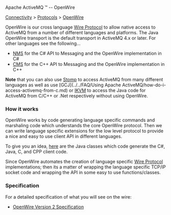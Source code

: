 Apache ActiveMQ ™ -- OpenWire 

[Connectivity](../../connectivity.md) > [Protocols](../../Connectivity/protocols.md) > [OpenWire](../../Connectivity/Protocols/openwire.md)


OpenWire is our cross language [Wire Protocol](../../Developers/wire-protocol.md) to allow native access to ActiveMQ from a number of different languages and platforms. The Java OpenWire transport is the default transport in ActiveMQ 4.x or later. For other languages see the following...

*   [NMS](http://activemq.apache.org/nms/) for the C# API to Messaging and the OpenWire implementation in C#
*   [CMS](cms/index.html) for the C++ API to Messaging and the OpenWire implementation in C++

**Note** that you can also use [Stomp](../../Connectivity/Protocols/stomp.md) to access ActiveMQ from many different languages as well as use [GCJ](../../FAQ/Using Apache ActiveMQ/how-do-i-access-activemq-from-c.md) or [IKVM](http://activemq.apache.org/nms/) to access the Java code for ActiveMQ from C/C++ or .Net respectively without using OpenWire.

### How it works

OpenWire works by code generating language specific commands and marshaling code which understands the core OpenWire protocol. Then we can write language specific extensions for the low level protocol to provide a nice and easy to use client API in different languages.

To give you an idea, [here](https://svn.apache.org/repos/asf/activemq/trunk/activemq-openwire-generator/src/main/java/org/apache/activemq/openwire/tool/) are the Java classes which code generate the C#, Java, C, and CPP client code.

Since OpenWire automates the creation of language specific [Wire Protocol](../../Developers/wire-protocol.md) implementations; then its a matter of wrapping the language specific TCP/IP socket code and wrapping the API in some easy to use functions/classes.

### Specification

For a detailed specification of what you will see on the wire:

*   [OpenWire Version 2 Specification](../../Connectivity/Protocols/OpenWire/openwire-version-2-specification.md)


